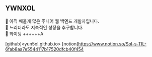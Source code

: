 ## YWNXOL
   

🐣 아직 배울게 많은 주니어 웹 백엔드 개발자입니다.  
🙌 느리더라도 지속적인 성장을 추구합니다.  
🌱 화이팅 ++++++A  
  
[github]<yun5ol.github.io>
[notion]<https://www.notion.so/Sol-s-TIL-6fab8aa7e5544117b17520dfcb40f454>
